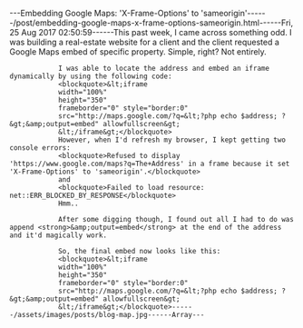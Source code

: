 ---Embedding Google Maps: 'X-Frame-Options' to 'sameorigin'------/post/embedding-google-maps-x-frame-options-sameorigin.html------Fri, 25 Aug 2017 02:50:59------This past week, I came across something odd. I was building a real-estate website for a client and the client requested a Google Maps embed of specific property. Simple, right? Not entirely.

                I was able to locate the address and embed an iframe dynamically by using the following code:
                <blockquote>&lt;iframe
                width="100%"
                height="350"
                frameborder="0" style="border:0"
                src="http://maps.google.com/?q=&lt;?php echo $address; ?&gt;&amp;output=embed" allowfullscreen&gt;
                &lt;/iframe&gt;</blockquote>
                However, when I'd refresh my browser, I kept getting two console errors:
                <blockquote>Refused to display 'https://www.google.com/maps?q=The+Address' in a frame because it set 'X-Frame-Options' to 'sameorigin'.</blockquote>
                and
                <blockquote>Failed to load resource: net::ERR_BLOCKED_BY_RESPONSE</blockquote>
                Hmm..

                After some digging though, I found out all I had to do was append <strong>&amp;output=embed</strong> at the end of the address and it'd magically work.

                So, the final embed now looks like this:
                <blockquote>&lt;iframe
                width="100%"
                height="350"
                frameborder="0" style="border:0"
                src="http://maps.google.com/?q=&lt;?php echo $address; ?&gt;&amp;output=embed" allowfullscreen&gt;
                &lt;/iframe&gt;</blockquote>------/assets/images/posts/blog-map.jpg------Array---